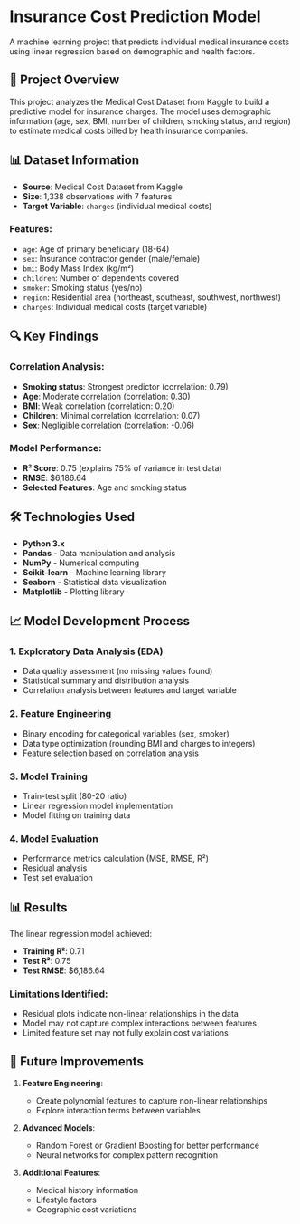 # Insurance Cost Prediction Model

A machine learning project that predicts individual medical insurance costs using linear regression based on demographic and health factors.

## 🎯 Project Overview

This project analyzes the Medical Cost Dataset from Kaggle to build a predictive model for insurance charges. The model uses demographic information (age, sex, BMI, number of children, smoking status, and region) to estimate medical costs billed by health insurance companies.

## 📊 Dataset Information

- **Source**: Medical Cost Dataset from Kaggle
- **Size**: 1,338 observations with 7 features
- **Target Variable**: `charges` (individual medical costs)

### Features:
- `age`: Age of primary beneficiary (18-64)
- `sex`: Insurance contractor gender (male/female)
- `bmi`: Body Mass Index (kg/m²)
- `children`: Number of dependents covered
- `smoker`: Smoking status (yes/no)
- `region`: Residential area (northeast, southeast, southwest, northwest)
- `charges`: Individual medical costs (target variable)

## 🔍 Key Findings

### Correlation Analysis:
- **Smoking status**: Strongest predictor (correlation: 0.79)
- **Age**: Moderate correlation (correlation: 0.30)
- **BMI**: Weak correlation (correlation: 0.20)
- **Children**: Minimal correlation (correlation: 0.07)
- **Sex**: Negligible correlation (correlation: -0.06)

### Model Performance:
- **R² Score**: 0.75 (explains 75% of variance in test data)
- **RMSE**: $6,186.64
- **Selected Features**: Age and smoking status

## 🛠️ Technologies Used

- **Python 3.x**
- **Pandas** - Data manipulation and analysis
- **NumPy** - Numerical computing
- **Scikit-learn** - Machine learning library
- **Seaborn** - Statistical data visualization
- **Matplotlib** - Plotting library

## 📈 Model Development Process

### 1. Exploratory Data Analysis (EDA)
- Data quality assessment (no missing values found)
- Statistical summary and distribution analysis
- Correlation analysis between features and target variable

### 2. Feature Engineering
- Binary encoding for categorical variables (sex, smoker)
- Data type optimization (rounding BMI and charges to integers)
- Feature selection based on correlation analysis

### 3. Model Training
- Train-test split (80-20 ratio)
- Linear regression model implementation
- Model fitting on training data

### 4. Model Evaluation
- Performance metrics calculation (MSE, RMSE, R²)
- Residual analysis
- Test set evaluation

## 📊 Results

The linear regression model achieved:
- **Training R²**: 0.71
- **Test R²**: 0.75
- **Test RMSE**: $6,186.64

### Limitations Identified:
- Residual plots indicate non-linear relationships in the data
- Model may not capture complex interactions between features
- Limited feature set may not fully explain cost variations

## 🔮 Future Improvements

1. **Feature Engineering**: 
   - Create polynomial features to capture non-linear relationships
   - Explore interaction terms between variables

2. **Advanced Models**:
   - Random Forest or Gradient Boosting for better performance
   - Neural networks for complex pattern recognition

3. **Additional Features**:
   - Medical history information
   - Lifestyle factors
   - Geographic cost variations
